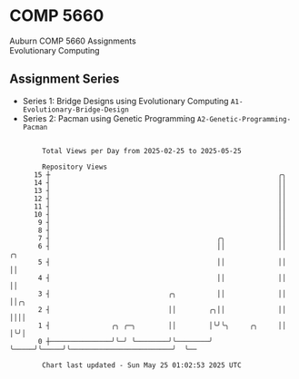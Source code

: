 # COMP 5660
Auburn COMP 5660 Assignments  
Evolutionary Computing

## Assignment Series
- Series 1: Bridge Designs using Evolutionary Computing `A1-Evolutionary-Bridge-Design`
- Series 2: Pacman using Genetic Programming `A2-Genetic-Programming-Pacman`

```

        Total Views per Day from 2025-02-25 to 2025-05-25

        Repository Views
      15 ┼                                                        ╭╮
      14 ┤                                                        ││
      13 ┤                                                        ││
      12 ┤                                                        ││
      11 ┤                                                        ││
      10 ┤                                                        ││
       9 ┤                                                        ││
       8 ┤                                                        ││
       7 ┤                                         ╭╮             ││
       6 ┤                                         ││             ││                         ╭╮
       5 ┤                                         ││             ││                         ││
       4 ┤                                         ││             ││                         ││
       3 ┤                             ╭╮          ││             ││                         ││╭╮
       2 ┤                             ││        ╭╮││             ││                         ││││
       1 ┤               ╭╮ ╭─╮        ││        │╰╯╰╮     ╭╮     ││                         │╰╯│
       0 ┼───────────────╯╰─╯ ╰────────╯╰────────╯   ╰─────╯╰─────╯╰─────────────────────────╯  ╰──

        Chart last updated - Sun May 25 01:02:53 2025 UTC
        
```
